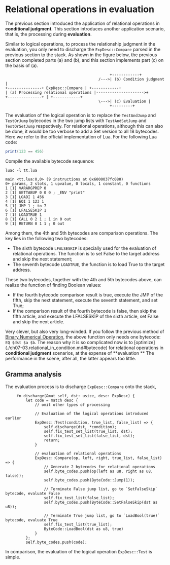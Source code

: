 # Relational operations in evaluation

The previous section introduced the application of relational operations in **conditional judgment**. This section introduces another application scenario, that is, the processing during **evaluation**.

Similar to logical operations, to process the relationship judgment in the evaluation, you only need to discharge the `ExpDesc::Compare` parsed in the previous section to the stack. As shown in the figure below, the previous section completed parts (a) and (b), and this section implements part (c) on the basis of (a).

```
                                              +------------+
                                         /--->| (b) Condition judgment |
+---------------+ ExpDesc::Compare | +------------+
| (a) Processing relational operations |--------------------->+
+---------------+ | +------------+
                                         \--->| (c) Evaluation |
                                              +---------+
```

The evaluation of the logical operation is to replace the `TestAndJump` and `TestOrJump` bytecodes in the two jump lists with `TestAndSetJump` and `TestOrSetJump` respectively. For relational operations, although this can also be done, it would be too verbose to add a Set version to all 18 bytecodes. Here we refer to the official implementation of Lua. For the following Lua code:

```lua
print(123 == 456)
```

Compile the available bytecode sequence:

```
luac -l tt.lua

main <tt.lua:0,0> (9 instructions at 0x6000037fc080)
0+ params, 2 slots, 1 upvalue, 0 locals, 1 constant, 0 functions
1 [1] VARARGPREP 0
2 [1] GETTABUP 0 0 0 ; _ENV "print"
3 [1] LOADI 1 456
4 [1] EQI 1 123 1
5 [1] JMP 1 ; to 7
6 [1] LFALSESKIP 1
7 [1] LOADTRUE 1
8 [1] CALL 0 2 1 ; 1 in 0 out
9 [1] RETURN 0 1 1 ; 0 out
```

Among them, the 4th and 5th bytecodes are comparison operations. The key lies in the following two bytecodes:

- The sixth bytecode `LFALSESKIP` is specially used for the evaluation of relational operations. The function is to set False to the target address and skip the next statement;
- The seventh bytecode `LOADTRUE`, the function is to load True to the target address.

These two bytecodes, together with the 4th and 5th bytecodes above, can realize the function of finding Boolean values:

- If the fourth bytecode comparison result is true, execute the JMP of the fifth, skip the next statement, execute the seventh statement, and set True;
- If the comparison result of the fourth bytecode is false, then skip the fifth article, and execute the LFALSESKIP of the sixth article, set False and skip the next article.

Very clever, but also very long-winded. If you follow the previous method of [Binary Numerical Operation](./ch05-02.binary_ops.md), the above function only needs one bytecode: `EQ $dst $a $b`. The reason why it is so complicated now is to [optimize] (./ch07-03.relational_in_condition.md#bytecode) for relational operations in **conditional judgment** scenarios, at the expense of **evaluation ** The performance in the scene, after all, the latter appears too little.


## Gramma analysis

The evaluation process is to discharge `ExpDesc::Compare` onto the stack,

```rust, ignore
     fn discharge(&mut self, dst: usize, desc: ExpDesc) {
         let code = match desc {
             // omit other types of processing

             // Evaluation of the logical operations introduced earlier
             ExpDesc::Test(condition, true_list, false_list) => {
                 self.discharge(dst, *condition);
                 self.fix_test_set_list(true_list, dst);
                 self.fix_test_set_list(false_list, dst);
                 return;
             }

             // evaluation of relational operations
             ExpDesc::Compare(op, left, right, true_list, false_list) => {
                 // Generate 2 bytecodes for relational operations
                 self.byte_codes.push(op(left as u8, right as u8, false));
                 self.byte_codes.push(ByteCode::Jump(1));

                 // Terminate False jump list, go to `SetFalseSkip` bytecode, evaluate False
                 self.fix_test_list(false_list);
                 self.byte_codes.push(ByteCode::SetFalseSkip(dst as u8));

                 // Terminate True jump list, go to `LoadBool(true)` bytecode, evaluate True
                 self.fix_test_list(true_list);
                 ByteCode::LoadBool(dst as u8, true)
             }
         };
         self.byte_codes.push(code);
```

In comparison, the evaluation of the logical operation `ExpDesc::Test` is simple.